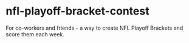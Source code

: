 # nfl-playoff-bracket-contest
For co-workers and friends - a way to create NFL Playoff Brackets and score them each week.
